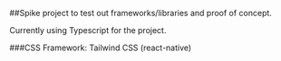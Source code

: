 ##Spike project to test out frameworks/libraries and proof of concept.

Currently using Typescript for the project.

###CSS Framework: 
Tailwind CSS (react-native)

